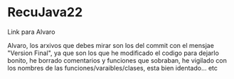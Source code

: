 # RecuJava22
Link para Alvaro

Alvaro, los arxivos que debes mirar son los del commit con el mensjae "Version Final", ya que son los que he modificado el codigo para dejarlo bonito, he borrado comentarios y funciones que sobraban, he vigilado con los nombres de las funciones/varaibles/clases, esta bien identado... etc
